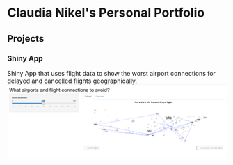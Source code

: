 # Claudia Nikel's Personal Portfolio

## Projects

### Shiny App
Shiny App that uses flight data to show the worst airport connections for delayed and cancelled flights geographically.
![ShinyApp](images/ShinyApp.png)

